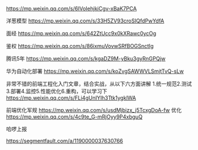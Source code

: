 https://mp.weixin.qq.com/s/6IVoIehjkiCgv-xBaK7PCA


洋葱模型
https://mp.weixin.qq.com/s/33H5ZV93croSIQfdPwYdfA


面经
https://mp.weixin.qq.com/s/642ZtUcc9x0kXRawc0ycOg

鉴权
https://mp.weixin.qq.com/s/86ixmuVovwSRfBOGSnctIg


腾讯5年
https://mp.weixin.qq.com/s/kgaDZ9M-yBku3gyRnGPQjw


华为自动化部署
https://mp.weixin.qq.com/s/koZvgSAWWVLSmjtTvQ-sLw


非常不错的前端工程化入门文章，结合实战，从以下六方面讲解
1.统一规范2.测试3.部署4.监控5.性能优化6.重构，可以学习下
https://mp.weixin.qq.com/s/FLi4gUnIYIh3Ttk1ygklWA


前端优化军规
https://mp.weixin.qq.com/s/usdMjbizx_j5TcxgDoA-fw
优化
https://mp.weixin.qq.com/s/4c9te_G-mRjOyy9P4xbguQ


哈啰上报

https://segmentfault.com/a/1190000037630766